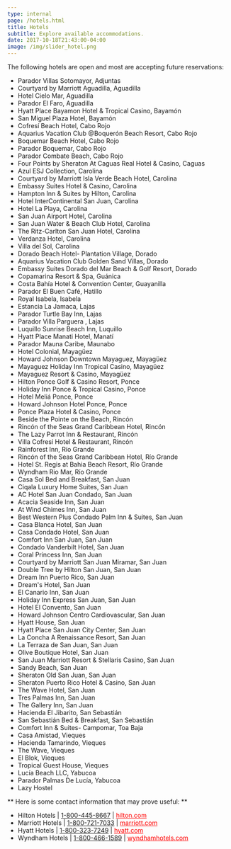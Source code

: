 ```yaml
---
type: internal
page: /hotels.html
title: Hotels
subtitle: Explore available accommodations.
date: 2017-10-18T21:43:00-04:00
image: /img/slider_hotel.png
---
```

The following hotels are open and most are accepting future reservations:

* Parador Villas Sotomayor, Adjuntas
* Courtyard by Marriott Aguadilla, Aguadilla
* Hotel Cielo Mar, Aguadilla
* Parador El Faro, Aguadilla
* Hyatt Place Bayamon Hotel & Tropical Casino, Bayamón
* San Miguel Plaza Hotel, Bayamón
* Cofresí Beach Hotel, Cabo Rojo
* Aquarius Vacation Club @Boquerón Beach Resort, Cabo Rojo
* Boquemar Beach Hotel, Cabo Rojo	
* Parador Boquemar, Cabo Rojo
* Parador Combate Beach, Cabo Rojo
* Four Points by Sheraton At Caguas Real Hotel & Casino, Caguas
* Azul ESJ Collection, Carolina	
* Courtyard by Marriott Isla Verde Beach Hotel, Carolina
* Embassy Suites Hotel & Casino, Carolina
* Hampton Inn & Suites by Hilton, Carolina
* Hotel InterContinental San Juan, Carolina
* Hotel La Playa, Carolina
* San Juan Airport Hotel, Carolina
* San Juan Water & Beach Club Hotel, Carolina
* The Ritz-Carlton San Juan Hotel, Carolina
* Verdanza Hotel, Carolina
* Villa del Sol, Carolina
* Dorado Beach Hotel- Plantation Village, Dorado
* Aquarius Vacation Club Golden Sand Villas, Dorado
* Embassy Suites Dorado del Mar Beach & Golf Resort, Dorado
* Copamarina Resort & Spa, Guánica
* Costa Bahía Hotel & Convention Center, Guayanilla
* Parador El Buen Café, Hatillo 	
* Royal Isabela, Isabela
* Estancia La Jamaca, Lajas
* Parador Turtle Bay Inn, Lajas
* Parador Villa Parguera , Lajas	
* Luquillo Sunrise Beach Inn, Luquillo
* Hyatt Place Manati Hotel, Manatí
* Parador Mauna Caribe, Maunabo
* Hotel Colonial, Mayagüez
* Howard Johnson Downtown Mayaguez, Mayagüez
* Mayaguez Holiday Inn Tropical Casino, Mayagüez
* Mayaguez Resort & Casino, Mayagüez
* Hilton Ponce Golf & Casino Resort, Ponce
* Holiday Inn Ponce & Tropical Casino, Ponce
* Hotel Meliá Ponce, Ponce
* Howard Johnson Hotel Ponce, Ponce
* Ponce Plaza Hotel & Casino, Ponce
* Beside the Pointe on the Beach, Rincón
* Rincón of the Seas Grand Caribbean Hotel, Rincón
* The Lazy Parrot Inn & Restaurant, Rincón
* Villa Cofresí Hotel & Restaurant, Rincón
* Rainforest Inn, Río Grande
* Rincón of the Seas Grand Caribbean Hotel, Río Grande
* Hotel St. Regis at Bahia Beach Resort, Río Grande
* Wyndham Rio Mar, Río Grande
* Casa Sol Bed and Breakfast, San Juan
* Ciqala Luxury Home Suites, San Juan
* AC Hotel San Juan Condado, San Juan
* Acacia Seaside Inn, San Juan	
* At Wind Chimes Inn, San Juan
* Best Western Plus Condado Palm Inn & Suites, San Juan
* Casa Blanca Hotel, San Juan	
* Casa Condado Hotel, San Juan
* Comfort Inn San Juan, San Juan
* Condado Vanderbilt Hotel, San Juan
* Coral Princess Inn, San Juan	
* Courtyard by Marriott San Juan Miramar, San Juan
* Double Tree by Hilton San Juan, San Juan
* Dream Inn Puerto Rico, San Juan
* Dream's Hotel, San Juan	
* El Canario Inn, San Juan	
* Holiday Inn Express San Juan, San Juan	
* Hotel El Convento, San Juan	
* Howard Johnson Centro Cardiovascular, San Juan	
* Hyatt House, San Juan	
* Hyatt Place San Juan City Center, San Juan
* La Concha A Renaissance Resort, San Juan
* La Terraza de San Juan, San Juan	
* Olive Boutique Hotel, San Juan
* San Juan Marriott Resort & Stellaris Casino, San Juan	
* Sandy Beach, San Juan	
* Sheraton Old San Juan, San Juan	
* Sheraton Puerto Rico Hotel & Casino, San Juan
* The Wave Hotel, San Juan	
* Tres Palmas Inn, San Juan
* The Gallery Inn, San Juan
* Hacienda El Jibarito, San Sebastián
* San Sebastián Bed & Breakfast, San Sebastián
* Comfort Inn & Suites- Campomar, Toa Baja
* Casa Amistad, Vieques
* Hacienda Tamarindo, Vieques
* The Wave, Vieques	
* El Blok, Vieques	
* Tropical Guest House, Vieques
* Lucía Beach LLC, Yabucoa	
* Parador Palmas De Lucía, Yabucoa	
* Lazy Hostel		

** Here is some contact information that may prove useful: **

* Hilton Hotels | [1-800-445-8667](tel:+18004458667) | <a target="_blank" style="color: red !important;" href="http://www3.hilton.com/">hilton.com </a>
* Marriott Hotels | [1-800-721-7033](tel:+18007217033) | <a target="_blank" style="color: red !important;" href="https://www.marriott.com">marriott.com</a>
* Hyatt Hotels | [1-800-323-7249](tel:+18003237249) | <a target="_blank" style="color: red !important;" href="https://www.hyatt.com/">hyatt.com</a>
* Wyndham Hotels | [1-800-466-1589](tel:+18004661589) | <a target="_blank" style="color: red !important;" href="https://www.wyndhamhotels.com/">wyndhamhotels.com </a>
